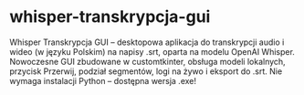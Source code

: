 # whisper-transkrypcja-gui
Whisper Transkrypcja GUI – desktopowa aplikacja do transkrypcji audio i wideo (w języku Polskim) na napisy .srt, oparta na modelu OpenAI Whisper. Nowoczesne GUI zbudowane w customtkinter, obsługa modeli lokalnych, przycisk Przerwij, podział segmentów, logi na żywo i eksport do .srt. Nie wymaga instalacji Python – dostępna wersja .exe!
